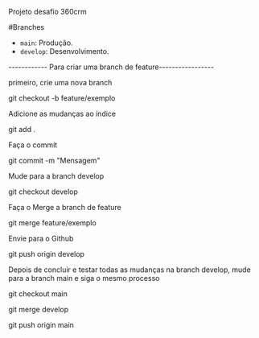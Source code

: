 Projeto desafio 360crm

#Branches
- `main`: Produção.
- `develop`: Desenvolvimento.


------------ Para criar uma branch de feature-----------------
   
primeiro, crie uma nova branch 

   git checkout -b feature/exemplo

Adicione as mudanças ao índice

   git add .

Faça o commit 

   git commit -m "Mensagem"

Mude para a branch develop

   git checkout develop

Faça o Merge a branch de feature

   git merge feature/exemplo

Envie para o Github

   git push origin develop

Depois de concluir e testar todas as mudanças na branch develop, mude para a branch main e siga o mesmo processo

   git checkout main
   
   git merge develop
  
   git push origin main
